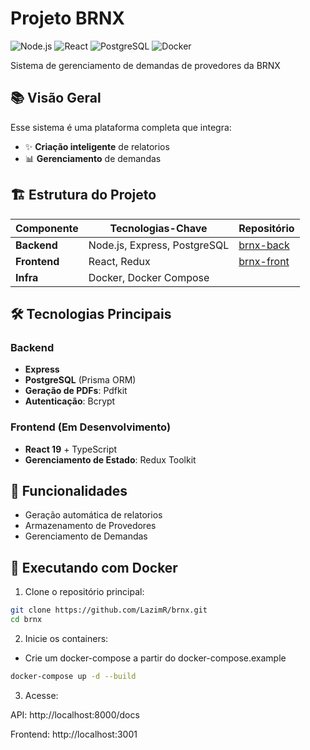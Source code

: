 # Projeto BRNX

![Node.js](https://img.shields.io/badge/NodeJS-20232A?style=for-the-badge&logo=node.js&logoColor=339933)
![React](https://img.shields.io/badge/React-20232A?style=for-the-badge&logo=react&logoColor=61DAFB)
![PostgreSQL](https://img.shields.io/badge/PostgreSQL-316192?style=for-the-badge&logo=postgresql&logoColor=white)
![Docker](https://img.shields.io/badge/Docker-2496ED?style=for-the-badge&logo=docker&logoColor=white)

Sistema de gerenciamento de demandas de provedores da BRNX

## 📚 Visão Geral

Esse sistema é uma plataforma completa que integra:

- ✨ **Criação inteligente** de relatorios  
- 📊 **Gerenciamento** de demandas  


## 🏗️ Estrutura do Projeto

| Componente       | Tecnologias-Chave                  | Repositório                                                |
|------------------|------------------------------------|------------------------------------------------------------|
| **Backend**      | Node.js, Express, PostgreSQL       | [brnx-back](https://github.com/LazimR/brnx-back)     |
| **Frontend**     | React, Redux                       | [brnx-front](https://github.com/LazimR/brnx-front) |
| **Infra**        | Docker, Docker Compose             |                                                            |

## 🛠️ Tecnologias Principais

### Backend
- **Express**
- **PostgreSQL** (Prisma ORM)
- **Geração de PDFs**: Pdfkit
- **Autenticação**: Bcrypt

### Frontend (Em Desenvolvimento)
- **React 19** + TypeScript
- **Gerenciamento de Estado**: Redux Toolkit

## 🚀 Funcionalidades
- Geração automática de relatorios
- Armazenamento de Provedores
- Gerenciamento de Demandas


## 🐳 Executando com Docker

1. Clone o repositório principal:
```bash
git clone https://github.com/LazimR/brnx.git
cd brnx
```

2. Inicie os containers:
- Crie um docker-compose a partir do docker-compose.example

```bash
docker-compose up -d --build

```

3. Acesse:

API: http://localhost:8000/docs

Frontend: http://localhost:3001
